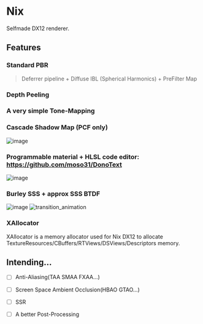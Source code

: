 # Nix

Selfmade DX12 renderer.

## Features
### Standard PBR
> Deferrer pipeline + Diffuse IBL (Spherical Harmonics) + PreFilter Map
### Depth Peeling
### A very simple Tone-Mapping
### Cascade Shadow Map (PCF only)
![image](https://github.com/moso31/Nix/assets/15684115/f3b9d70c-ebb5-4c7e-aa0f-339e62c78115)
### Programmable material + HLSL code editor: https://github.com/moso31/DonoText
![image](https://github.com/moso31/Nix/assets/15684115/70bf7f43-61eb-473a-8b7a-5a3fad1230b6)
### Burley SSS + approx SSS BTDF
![image](https://github.com/moso31/Nix/assets/15684115/e08205c6-4929-4d25-8019-bcbb7c6a278e)
![transition_animation](https://github.com/moso31/Nix/assets/15684115/d13bae94-fe1c-4c53-8d0a-be8ed776f075)
### XAllocator

XAllocator is a memory allocator used for Nix DX12 to allocate TextureResources/CBuffers/RTViews/DSViews/Descriptors memory.

## Intending...
- [ ] Anti-Aliasing(TAA SMAA FXAA...)
- [ ] Screen Space Ambient Occlusion(HBAO GTAO...)
- [ ] SSR
- [ ] A better Post-Processing


